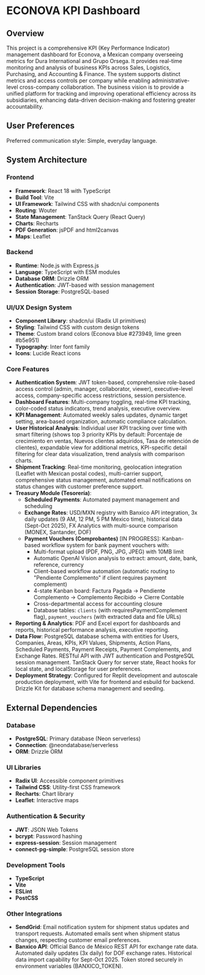 # ECONOVA KPI Dashboard

## Overview
This project is a comprehensive KPI (Key Performance Indicator) management dashboard for Econova, a Mexican company overseeing metrics for Dura International and Grupo Orsega. It provides real-time monitoring and analysis of business KPIs across Sales, Logistics, Purchasing, and Accounting & Finance. The system supports distinct metrics and access controls per company while enabling administrative-level cross-company collaboration. The business vision is to provide a unified platform for tracking and improving operational efficiency across its subsidiaries, enhancing data-driven decision-making and fostering greater accountability.

## User Preferences
Preferred communication style: Simple, everyday language.

## System Architecture

### Frontend
- **Framework**: React 18 with TypeScript
- **Build Tool**: Vite
- **UI Framework**: Tailwind CSS with shadcn/ui components
- **Routing**: Wouter
- **State Management**: TanStack Query (React Query)
- **Charts**: Recharts
- **PDF Generation**: jsPDF and html2canvas
- **Maps**: Leaflet

### Backend
- **Runtime**: Node.js with Express.js
- **Language**: TypeScript with ESM modules
- **Database ORM**: Drizzle ORM
- **Authentication**: JWT-based with session management
- **Session Storage**: PostgreSQL-based

### UI/UX Design System
- **Component Library**: shadcn/ui (Radix UI primitives)
- **Styling**: Tailwind CSS with custom design tokens
- **Theme**: Custom brand colors (Econova blue #273949, lime green #b5e951)
- **Typography**: Inter font family
- **Icons**: Lucide React icons

### Core Features
- **Authentication System**: JWT token-based, comprehensive role-based access control (admin, manager, collaborator, viewer), executive-level access, company-specific access restrictions, session persistence.
- **Dashboard Features**: Multi-company toggling, real-time KPI tracking, color-coded status indicators, trend analysis, executive overview.
- **KPI Management**: Automated weekly sales updates, dynamic target setting, area-based organization, automatic compliance calculation.
- **User Historical Analysis**: Individual user KPI tracking over time with smart filtering (shows top 3 priority KPIs by default: Porcentaje de crecimiento en ventas, Nuevos clientes adquiridos, Tasa de retención de clientes), expandable view for additional metrics, KPI-specific detail filtering for clear data visualization, trend analysis with comparison charts.
- **Shipment Tracking**: Real-time monitoring, geolocation integration (Leaflet with Mexican postal codes), multi-carrier support, comprehensive status management, automated email notifications on status changes with customer preference support.
- **Treasury Module (Tesorería)**: 
  - **Scheduled Payments**: Automated payment management and scheduling
  - **Exchange Rates**: USD/MXN registry with Banxico API integration, 3x daily updates (9 AM, 12 PM, 5 PM Mexico time), historical data (Sept-Oct 2025), FX Analytics with multi-source comparison (MONEX, Santander, DOF)
  - **Payment Vouchers (Comprobantes)** [IN PROGRESS]: Kanban-based workflow system for bank payment vouchers with:
    - Multi-format upload (PDF, PNG, JPG, JPEG) with 10MB limit
    - Automatic OpenAI Vision analysis to extract: amount, date, bank, reference, currency
    - Client-based workflow automation (automatic routing to "Pendiente Complemento" if client requires payment complement)
    - 4-state Kanban board: Factura Pagada → Pendiente Complemento → Complemento Recibido → Cierre Contable
    - Cross-departmental access for accounting closure
    - Database tables: `clients` (with requiresPaymentComplement flag), `payment_vouchers` (with extracted data and file URLs)
- **Reporting & Analytics**: PDF and Excel export for dashboards and reports, historical performance analysis, executive reporting.
- **Data Flow**: PostgreSQL database schema with entities for Users, Companies, Areas, KPIs, KPI Values, Shipments, Action Plans, Scheduled Payments, Payment Receipts, Payment Complements, and Exchange Rates. RESTful API with JWT authentication and PostgreSQL session management. TanStack Query for server state, React hooks for local state, and localStorage for user preferences.
- **Deployment Strategy**: Configured for Replit development and autoscale production deployment, with Vite for frontend and esbuild for backend. Drizzle Kit for database schema management and seeding.

## External Dependencies

### Database
- **PostgreSQL**: Primary database (Neon serverless)
- **Connection**: @neondatabase/serverless
- **ORM**: Drizzle ORM

### UI Libraries
- **Radix UI**: Accessible component primitives
- **Tailwind CSS**: Utility-first CSS framework
- **Recharts**: Chart library
- **Leaflet**: Interactive maps

### Authentication & Security
- **JWT**: JSON Web Tokens
- **bcrypt**: Password hashing
- **express-session**: Session management
- **connect-pg-simple**: PostgreSQL session store

### Development Tools
- **TypeScript**
- **Vite**
- **ESLint**
- **PostCSS**

### Other Integrations
- **SendGrid**: Email notification system for shipment status updates and transport requests. Automated emails sent when shipment status changes, respecting customer email preferences.
- **Banxico API**: Official Banco de México REST API for exchange rate data. Automated daily updates (3x daily) for DOF exchange rates. Historical data import capability for Sept-Oct 2025. Token stored securely in environment variables (BANXICO_TOKEN).